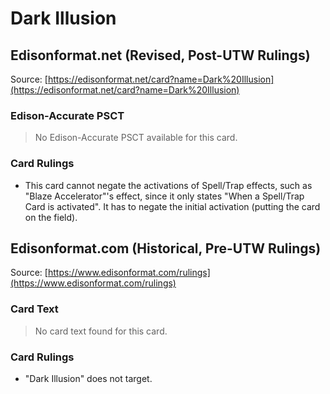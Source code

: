 # Dark Illusion

## Edisonformat.net (Revised, Post-UTW Rulings)

Source: [https://edisonformat.net/card?name=Dark%20Illusion](https://edisonformat.net/card?name=Dark%20Illusion)

### Edison-Accurate PSCT

> No Edison-Accurate PSCT available for this card.

### Card Rulings

*   This card cannot negate the activations of Spell/Trap effects, such as "Blaze Accelerator"'s effect, since it only states "When a Spell/Trap Card is activated". It has to negate the initial activation (putting the card on the field).


## Edisonformat.com (Historical, Pre-UTW Rulings)

Source: [https://www.edisonformat.com/rulings](https://www.edisonformat.com/rulings)

### Card Text

> No card text found for this card.

### Card Rulings

*   "Dark Illusion" does not target.


